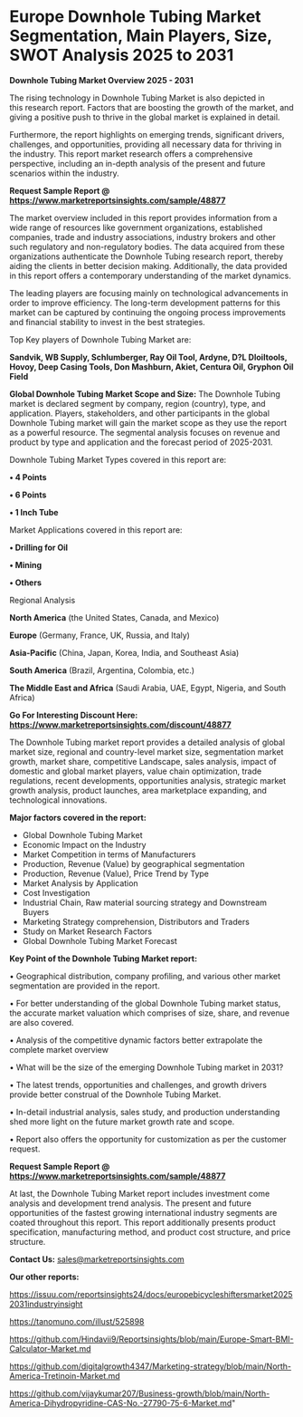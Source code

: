 # Europe Downhole Tubing Market Segmentation, Main Players, Size, SWOT Analysis 2025 to 2031

<Strong> Downhole Tubing Market Overview 2025 - 2031</strong>

The rising technology in Downhole Tubing Market is also depicted in this research report. Factors that are boosting the growth of the market, and giving a positive push to thrive in the global market is explained in detail.

Furthermore, the report highlights on emerging trends, significant drivers, challenges, and opportunities, providing all necessary data for thriving in the industry. This report market research offers a comprehensive perspective, including an in-depth analysis of the present and future scenarios within the industry.

<strong>Request Sample Report @ <a href=https://www.marketreportsinsights.com/sample/48877>https://www.marketreportsinsights.com/sample/48877</a></strong>

The market overview included in this report provides information from a wide range of resources like government organizations, established companies, trade and industry associations, industry brokers and other such regulatory and non-regulatory bodies. The data acquired from these organizations authenticate the Downhole Tubing research report, thereby aiding the clients in better decision making. Additionally, the data provided in this report offers a contemporary understanding of the market dynamics.

The leading players are focusing mainly on technological advancements in order to improve efficiency. The long-term development patterns for this market can be captured by continuing the ongoing process improvements and financial stability to invest in the best strategies.

Top Key players of Downhole Tubing Market are:

<strong>Sandvik, WB Supply, Schlumberger, Ray Oil Tool, Ardyne, D?L Dloiltools, Hovoy, Deep Casing Tools, Don Mashburn, Akiet, Centura Oil, Gryphon Oil Field</strong>

<strong><b>Global Downhole Tubing Market Scope and Size:</b></strong>
The Downhole Tubing market is declared segment by company, region (country), type, and application. Players, stakeholders, and other participants in the global Downhole Tubing market will gain the market scope as they use the report as a powerful resource. The segmental analysis focuses on revenue and product by type and application and the forecast period of 2025-2031.

Downhole Tubing Market Types covered in this report are:

<strong>•  4 Points

•  6 Points

•  1 Inch Tube</strong>

Market Applications covered in this report are:

<strong>•  Drilling for Oil

•  Mining

•  Others</strong> 

Regional Analysis

<strong>North America</strong> (the United States, Canada, and Mexico)

<strong>Europe</strong> (Germany, France, UK, Russia, and Italy)

<strong>Asia-Pacific</strong> (China, Japan, Korea, India, and Southeast Asia)

<strong>South America</strong> (Brazil, Argentina, Colombia, etc.)

<strong>The Middle East and Africa</strong> (Saudi Arabia, UAE, Egypt, Nigeria, and South Africa)

<strong>Go For Interesting Discount Here: <a href=https://www.marketreportsinsights.com/discount/48877>https://www.marketreportsinsights.com/discount/48877</a></strong>

The Downhole Tubing market report provides a detailed analysis of global market size, regional and country-level market size, segmentation market growth, market share, competitive Landscape, sales analysis, impact of domestic and global market players, value chain optimization, trade regulations, recent developments, opportunities analysis, strategic market growth analysis, product launches, area marketplace expanding, and technological innovations.

<strong><b>Major factors covered in the report:</b></strong>
<ul>
  <li>Global Downhole Tubing Market </li>
  <li>Economic Impact on the Industry</li>
  <li>Market Competition in terms of Manufacturers</li>
  <li>Production, Revenue (Value) by geographical segmentation</li>
  <li>Production, Revenue (Value), Price Trend by Type</li>
  <li>Market Analysis by Application</li>
  <li>Cost Investigation</li>
  <li>Industrial Chain, Raw material sourcing strategy and Downstream Buyers</li>
  <li>Marketing Strategy comprehension, Distributors and Traders</li>
  <li>Study on Market Research Factors</li>
  <li>Global Downhole Tubing Market Forecast</li>
</ul>

<strong><b>Key Point of the Downhole Tubing Market report:</b></strong>

• Geographical distribution, company profiling, and various other market segmentation are provided in the report.

• For better understanding of the global Downhole Tubing market status, the accurate market valuation which comprises of size, share, and revenue are also covered.

• Analysis of the competitive dynamic factors better extrapolate the complete market overview

• What will be the size of the emerging Downhole Tubing market in 2031?

• The latest trends, opportunities and challenges, and growth drivers provide better construal of the Downhole Tubing Market.

• In-detail industrial analysis, sales study, and production understanding shed more light on the future market growth rate and scope.

• Report also offers the opportunity for customization as per the customer request.

<strong>Request Sample Report @ <a href=https://www.marketreportsinsights.com/sample/48877>https://www.marketreportsinsights.com/sample/48877</a></strong>

At last, the Downhole Tubing Market report includes investment come analysis and development trend analysis. The present and future opportunities of the fastest growing international industry segments are coated throughout this report. This report additionally presents product specification, manufacturing method, and product cost structure, and price structure.

<strong>Contact Us:</strong>
sales@marketreportsinsights.com

<strong>Our other reports:</strong>

<a href=https://issuu.com/reportsinsights24/docs/europebicycleshiftersmarket20252031industryinsight>https://issuu.com/reportsinsights24/docs/europebicycleshiftersmarket20252031industryinsight</a>

<a href=https://tanomuno.com/illust/525898>https://tanomuno.com/illust/525898</a>

<a href=https://github.com/Hindavii9/Reportsinsights/blob/main/Europe-Smart-BMI-Calculator-Market.md>https://github.com/Hindavii9/Reportsinsights/blob/main/Europe-Smart-BMI-Calculator-Market.md</a>

<a href=https://github.com/digitalgrowth4347/Marketing-strategy/blob/main/North-America-Tretinoin-Market.md>https://github.com/digitalgrowth4347/Marketing-strategy/blob/main/North-America-Tretinoin-Market.md</a>

<a href=https://github.com/vijaykumar207/Business-growth/blob/main/North-America-Dihydropyridine-CAS-No.-27790-75-6-Market.md>https://github.com/vijaykumar207/Business-growth/blob/main/North-America-Dihydropyridine-CAS-No.-27790-75-6-Market.md</a>"
